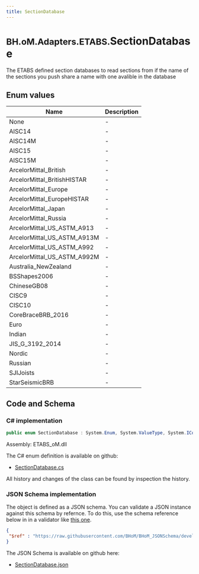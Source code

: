 ```yaml
---
title: SectionDatabase
---
```


# <small>BH.oM.Adapters.ETABS.</small>**SectionDatabase**

The ETABS defined section databases to read sections from if the name of the sections you push share a name with one avalible in the database

## Enum values

| Name            | Description                                                    |
|-----------------|----------------------------------------------------------------|
| None |  -  |
| AISC14 |  -  |
| AISC14M |  -  |
| AISC15 |  -  |
| AISC15M |  -  |
| ArcelorMittal_British |  -  |
| ArcelorMittal_BritishHISTAR |  -  |
| ArcelorMittal_Europe |  -  |
| ArcelorMittal_EuropeHISTAR |  -  |
| ArcelorMittal_Japan |  -  |
| ArcelorMittal_Russia |  -  |
| ArcelorMittal_US_ASTM_A913 |  -  |
| ArcelorMittal_US_ASTM_A913M |  -  |
| ArcelorMittal_US_ASTM_A992 |  -  |
| ArcelorMittal_US_ASTM_A992M |  -  |
| Australia_NewZealand |  -  |
| BSShapes2006 |  -  |
| ChineseGB08 |  -  |
| CISC9 |  -  |
| CISC10 |  -  |
| CoreBraceBRB_2016 |  -  |
| Euro |  -  |
| Indian |  -  |
| JIS_G_3192_2014 |  -  |
| Nordic |  -  |
| Russian |  -  |
| SJIJoists |  -  |
| StarSeismicBRB |  -  |


## Code and Schema

### C# implementation

``` C# title="C#"
public enum SectionDatabase : System.Enum, System.ValueType, System.IComparable, System.ISpanFormattable, System.IFormattable, System.IConvertible
```

Assembly: ETABS_oM.dll

The C# enum definition is available on github:

- [SectionDatabase.cs](https://github.com/BHoM/ETABS_Toolkit/blob/develop/ETABS_oM/Enums\SectionDatabase.cs)

All history and changes of the class can be found by inspection the history.
### JSON Schema implementation

The object is defined as a JSON schema. You can validate a JSON instance against this schema by refernce. To do this, use the schema reference below in in a validator like [this one](https://www.jsonschemavalidator.net/).

``` json title="JSON Schema"
{
 "$ref" : "https://raw.githubusercontent.com/BHoM/BHoM_JSONSchema/develop/ETABS_oM/SectionDatabase.json"
}
```

The JSON Schema is available on github here:

- [SectionDatabase.json](https://github.com/BHoM/BHoM_JSONSchema/blob/develop/ETABS_oM/SectionDatabase.json)
